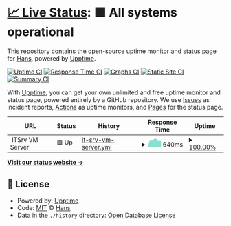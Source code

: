 # [📈 Live Status](https://uptime.itsrv.tw): <!--live status--> **🟩 All systems operational**

This repository contains the open-source uptime monitor and status page for [Hans](https://hans00.me/), powered by [Upptime](https://github.com/upptime/upptime).

[![Uptime CI](https://github.com/hans00/itsrv-uptime/workflows/Uptime%20CI/badge.svg)](https://github.com/hans00/itsrv-uptime/actions?query=workflow%3A%22Uptime+CI%22)
[![Response Time CI](https://github.com/hans00/itsrv-uptime/workflows/Response%20Time%20CI/badge.svg)](https://github.com/hans00/itsrv-uptime/actions?query=workflow%3A%22Response+Time+CI%22)
[![Graphs CI](https://github.com/hans00/itsrv-uptime/workflows/Graphs%20CI/badge.svg)](https://github.com/hans00/itsrv-uptime/actions?query=workflow%3A%22Graphs+CI%22)
[![Static Site CI](https://github.com/hans00/itsrv-uptime/workflows/Static%20Site%20CI/badge.svg)](https://github.com/hans00/itsrv-uptime/actions?query=workflow%3A%22Static+Site+CI%22)
[![Summary CI](https://github.com/hans00/itsrv-uptime/workflows/Summary%20CI/badge.svg)](https://github.com/hans00/itsrv-uptime/actions?query=workflow%3A%22Summary+CI%22)

With [Upptime](https://upptime.js.org), you can get your own unlimited and free uptime monitor and status page, powered entirely by a GitHub repository. We use [Issues](https://github.com/hans00/itsrv-uptime/issues) as incident reports, [Actions](https://github.com/hans00/itsrv-uptime/actions) as uptime monitors, and [Pages](https://uptime.itsrv.tw) for the status page.

<!--start: status pages-->
<!-- This summary is generated by Upptime (https://github.com/upptime/upptime) -->
<!-- Do not edit this manually, your changes will be overwritten -->
<!-- prettier-ignore -->
| URL | Status | History | Response Time | Uptime |
| --- | ------ | ------- | ------------- | ------ |
| <img alt="" src="https://icons.duckduckgo.com/ip3/null.ico" height="13"> ITSrv VM Server | 🟩 Up | [it-srv-vm-server.yml](https://github.com/itsrv-tw/uptime/commits/HEAD/history/it-srv-vm-server.yml) | <details><summary><img alt="Response time graph" src="./graphs/it-srv-vm-server/response-time-week.png" height="20"> 640ms</summary><br><a href="https://uptime.itsrv.tw/history/it-srv-vm-server"><img alt="Response time 655" src="https://img.shields.io/endpoint?url=https%3A%2F%2Fraw.githubusercontent.com%2Fitsrv-tw%2Fuptime%2FHEAD%2Fapi%2Fit-srv-vm-server%2Fresponse-time.json"></a><br><a href="https://uptime.itsrv.tw/history/it-srv-vm-server"><img alt="24-hour response time 545" src="https://img.shields.io/endpoint?url=https%3A%2F%2Fraw.githubusercontent.com%2Fitsrv-tw%2Fuptime%2FHEAD%2Fapi%2Fit-srv-vm-server%2Fresponse-time-day.json"></a><br><a href="https://uptime.itsrv.tw/history/it-srv-vm-server"><img alt="7-day response time 640" src="https://img.shields.io/endpoint?url=https%3A%2F%2Fraw.githubusercontent.com%2Fitsrv-tw%2Fuptime%2FHEAD%2Fapi%2Fit-srv-vm-server%2Fresponse-time-week.json"></a><br><a href="https://uptime.itsrv.tw/history/it-srv-vm-server"><img alt="30-day response time 651" src="https://img.shields.io/endpoint?url=https%3A%2F%2Fraw.githubusercontent.com%2Fitsrv-tw%2Fuptime%2FHEAD%2Fapi%2Fit-srv-vm-server%2Fresponse-time-month.json"></a><br><a href="https://uptime.itsrv.tw/history/it-srv-vm-server"><img alt="1-year response time 646" src="https://img.shields.io/endpoint?url=https%3A%2F%2Fraw.githubusercontent.com%2Fitsrv-tw%2Fuptime%2FHEAD%2Fapi%2Fit-srv-vm-server%2Fresponse-time-year.json"></a></details> | <details><summary><a href="https://uptime.itsrv.tw/history/it-srv-vm-server">100.00%</a></summary><a href="https://uptime.itsrv.tw/history/it-srv-vm-server"><img alt="All-time uptime 99.93%" src="https://img.shields.io/endpoint?url=https%3A%2F%2Fraw.githubusercontent.com%2Fitsrv-tw%2Fuptime%2FHEAD%2Fapi%2Fit-srv-vm-server%2Fuptime.json"></a><br><a href="https://uptime.itsrv.tw/history/it-srv-vm-server"><img alt="24-hour uptime 100.00%" src="https://img.shields.io/endpoint?url=https%3A%2F%2Fraw.githubusercontent.com%2Fitsrv-tw%2Fuptime%2FHEAD%2Fapi%2Fit-srv-vm-server%2Fuptime-day.json"></a><br><a href="https://uptime.itsrv.tw/history/it-srv-vm-server"><img alt="7-day uptime 100.00%" src="https://img.shields.io/endpoint?url=https%3A%2F%2Fraw.githubusercontent.com%2Fitsrv-tw%2Fuptime%2FHEAD%2Fapi%2Fit-srv-vm-server%2Fuptime-week.json"></a><br><a href="https://uptime.itsrv.tw/history/it-srv-vm-server"><img alt="30-day uptime 100.00%" src="https://img.shields.io/endpoint?url=https%3A%2F%2Fraw.githubusercontent.com%2Fitsrv-tw%2Fuptime%2FHEAD%2Fapi%2Fit-srv-vm-server%2Fuptime-month.json"></a><br><a href="https://uptime.itsrv.tw/history/it-srv-vm-server"><img alt="1-year uptime 99.96%" src="https://img.shields.io/endpoint?url=https%3A%2F%2Fraw.githubusercontent.com%2Fitsrv-tw%2Fuptime%2FHEAD%2Fapi%2Fit-srv-vm-server%2Fuptime-year.json"></a></details>

<!--end: status pages-->

[**Visit our status website →**](https://uptime.itsrv.tw)

## 📄 License

- Powered by: [Upptime](https://github.com/upptime/upptime)
- Code: [MIT](./LICENSE) © [Hans](https://hans00.me/)
- Data in the `./history` directory: [Open Database License](https://opendatacommons.org/licenses/odbl/1-0/)
